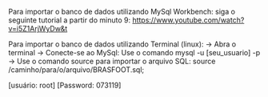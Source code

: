 Para importar o banco de dados utilizando MySql Workbench:
    siga o seguinte tutorial a partir do minuto 9: https://www.youtube.com/watch?v=i5Z1ArjWyDw&t

Para importar o banco de dados utilizando Terminal (linux):
-> Abra o terminal
-> Conecte-se ao MySql:
    Use o comando mysql -u [seu_usuario] -p
-> Use o comando source para importar o arquivo SQL:
    source /caminho/para/o/arquivo/BRASFOOT.sql;

[usuário: root]
[Password: 073119]